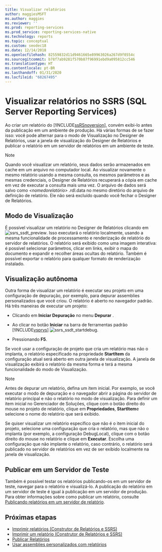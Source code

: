 ```yaml
---
title: Visualizar relatórios
author: maggiesMSFT
ms.author: maggies
ms.reviewer: ''
ms.prod: reporting-services
ms.prod_service: reporting-services-native
ms.technology: reports
ms.topic: conceptual
ms.custom: seodec18
ms.date: 12/14/2018
ms.openlocfilehash: 82559832d11d9461665e89963026a267d9f0554c
ms.sourcegitcommit: b78f7ab9281f570b87f96991ebd9a095812cc546
ms.translationtype: HT
ms.contentlocale: pt-BR
ms.lasthandoff: 01/31/2020
ms.locfileid: "68267495"
---
```

# <a name="preview-reports-in-sql-server-reporting-services-ssrs"></a>Visualizar relatórios no SSRS (SQL Server Reporting Services)

  Ao criar um relatório do [!INCLUDE[ssRSnoversion](../../includes/ssrsnoversion-md.md)], convém exibi-lo antes da publicação em um ambiente de produção. Há várias formas de se fazer isso: você pode alternar para o modo de Visualização no Designer de Relatórios, usar a janela de visualização do Designer de Relatórios e publicar o relatório em um servidor de relatórios em um ambiente de teste.  
  
> [!NOTE]  
> Quando você visualizar um relatório, seus dados serão armazenados em cache em um arquivo no computador local. Ao visualizar novamente o mesmo relatório usando a mesma consulta, os mesmos parâmetros e as mesmas credenciais, o Designer de Relatórios recuperará a cópia em cache em vez de executar a consulta mais uma vez. O arquivo de dados será salvo como *\<nomedorelatório>* .rdl.data no mesmo diretório do arquivo de definição de relatório. Ele não será excluído quando você fechar o Designer de Relatórios.  
  
## <a name="preview-mode"></a>Modo de Visualização

 É possível visualizar um relatório no Designer de Relatórios clicando em ![ssrs_ssdt_preview](../../reporting-services/media/ssrs-ssdt-preview.png "ssrs_ssdt_preview"). Isso executará o relatório localmente, usando a mesma funcionalidade de processamento e renderização de relatório do servidor de relatórios. O relatório será exibido como uma imagem interativa: é possível selecionar parâmetros, clicar em links, exibir o mapa do documento e expandir e recolher áreas ocultas do relatório. Também é possível exportar o relatório para qualquer formato de renderização instalado.  
  
## <a name="standalone-preview"></a>Visualização autônoma

 Outra forma de visualizar um relatório é executar seu projeto em uma configuração de depuração, por exemplo, para depurar assemblies personalizados que você criou. O relatório é aberto no navegador padrão. Há três maneiras de executar um projeto:  
  
- Clicando em **Iniciar Depuração** no menu **Depurar** .  
  
- Ao clicar no botão **Iniciar** na barra de ferramentas padrão [!INCLUDE[vsprvs](../../includes/vsprvs-md.md)] ![ssrs_ssdt_startdebug](../../reporting-services/reports/media/ssrs-ssdt-startdebug.png "ssrs_ssdt_startdebug").  
  
- Pressionando **F5**.  
  
 Se você usar a configuração de projeto que cria um relatório mas não o implanta, o relatório especificado na propriedade **StartItem** da configuração atual será aberto em outra janela de visualização. A janela de visualização exibirá o relatório da mesma forma e terá a mesma funcionalidade do modo de Visualização.  
  
> [!NOTE]  
> Antes de depurar um relatório, defina um item inicial. Por exemplo, se você executar o modo de depuração e o navegador abrir a página do servidor de relatório principal e não o relatório no modo de visualização. Para definir um item inicial no Gerenciador de Soluções, clique com o botão direito do mouse no projeto de relatório, clique em **Propriedades**, **StartItem**e selecione o nome do relatório que será exibido.  
  
 Se quiser visualizar um relatório específico que não é o item inicial do projeto, selecione uma configuração que cria o relatório, mas que não o implanta (por exemplo, a configuração DebugLocal), clique com o botão direito do mouse no relatório e clique em **Executar**. Escolha uma configuração que não implante o relatório, caso contrário, o relatório será publicado no servidor de relatórios em vez de ser exibido localmente na janela de visualização.  
  
## <a name="publish-to-a-test-server"></a>Publicar em um Servidor de Teste

 Também é possível testar os relatórios publicando-os em um servidor de teste, navegar para o relatório e visualizá-lo. A publicação do relatório em um servidor de teste é igual à publicação em um servidor de produção. Para obter informações sobre como publicar um relatório, consulte [Publicando relatórios em um servidor de relatório](../../reporting-services/reports/publishing-reports-to-a-report-server.md).  
  
## <a name="next-steps"></a>Próximas etapas

 - [Imprimir relatórios &#40;Construtor de Relatórios e SSRS&#41;](../../reporting-services/report-builder/print-reports-report-builder-and-ssrs.md)
 - [Imprimir um relatório &#40;Construtor de Relatórios e SSRS&#41;](../../reporting-services/report-builder/print-a-report-report-builder-and-ssrs.md)
 - [Publicar Relatórios](https://msdn.microsoft.com/library/ef5a514e-e818-4041-a8b0-15835f9a046b)
 - [Usar assemblies personalizados com relatórios](../../reporting-services/custom-assemblies/using-custom-assemblies-with-reports.md)